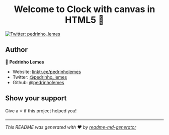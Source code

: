 <h1 align="center">Welcome to Clock with canvas in HTML5 👋</h1>
<p>
  <a href="https://twitter.com/pedrinho_lemes" target="_blank">
    <img alt="Twitter: pedrinho_lemes" src="https://img.shields.io/twitter/follow/pedrinho_lemes.svg?style=social" />
  </a>
</p>

## Author

👤 **Pedrinho Lemes**

* Website: [linktr.ee/pedrinholemes](https://linktr.ee/pedrinholemes)
* Twitter: [@pedrinho_lemes](https://twitter.com/pedrinho_lemes)
* Github: [@pedrinholemes](https://github.com/pedrinholemes)

## Show your support

Give a ⭐️ if this project helped you!

***
_This README was generated with ❤️ by [readme-md-generator](https://github.com/kefranabg/readme-md-generator)_
